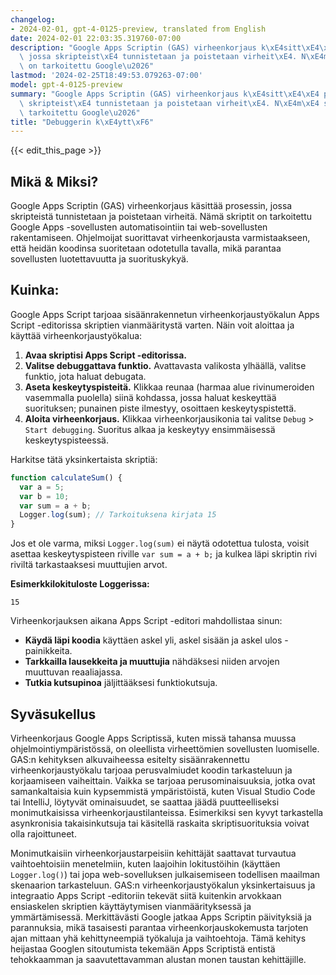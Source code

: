```yaml
---
changelog:
- 2024-02-01, gpt-4-0125-preview, translated from English
date: 2024-02-01 22:03:35.319760-07:00
description: "Google Apps Scriptin (GAS) virheenkorjaus k\xE4sitt\xE4\xE4 prosessin,\
  \ jossa skripteist\xE4 tunnistetaan ja poistetaan virheit\xE4. N\xE4m\xE4 skriptit\
  \ on tarkoitettu Google\u2026"
lastmod: '2024-02-25T18:49:53.079263-07:00'
model: gpt-4-0125-preview
summary: "Google Apps Scriptin (GAS) virheenkorjaus k\xE4sitt\xE4\xE4 prosessin, jossa\
  \ skripteist\xE4 tunnistetaan ja poistetaan virheit\xE4. N\xE4m\xE4 skriptit on\
  \ tarkoitettu Google\u2026"
title: "Debuggerin k\xE4ytt\xF6"
---
```


{{< edit_this_page >}}

## Mikä & Miksi?

Google Apps Scriptin (GAS) virheenkorjaus käsittää prosessin, jossa skripteistä tunnistetaan ja poistetaan virheitä. Nämä skriptit on tarkoitettu Google Apps -sovellusten automatisointiin tai web-sovellusten rakentamiseen. Ohjelmoijat suorittavat virheenkorjausta varmistaakseen, että heidän koodinsa suoritetaan odotetulla tavalla, mikä parantaa sovellusten luotettavuutta ja suorituskykyä.

## Kuinka:

Google Apps Script tarjoaa sisäänrakennetun virheenkorjaustyökalun Apps Script -editorissa skriptien vianmääritystä varten. Näin voit aloittaa ja käyttää virheenkorjaustyökalua:

1. **Avaa skriptisi Apps Script -editorissa.**
2. **Valitse debuggattava funktio.** Avattavasta valikosta ylhäällä, valitse funktio, jota haluat debugata.
3. **Aseta keskeytyspisteitä.** Klikkaa reunaa (harmaa alue rivinumeroiden vasemmalla puolella) siinä kohdassa, jossa haluat keskeyttää suorituksen; punainen piste ilmestyy, osoittaen keskeytyspistettä.
4. **Aloita virheenkorjaus.** Klikkaa virheenkorjausikonia tai valitse `Debug` > `Start debugging`. Suoritus alkaa ja keskeytyy ensimmäisessä keskeytyspisteessä.

Harkitse tätä yksinkertaista skriptiä:

```javascript
function calculateSum() {
  var a = 5;
  var b = 10;
  var sum = a + b;
  Logger.log(sum); // Tarkoituksena kirjata 15
}
```

Jos et ole varma, miksi `Logger.log(sum)` ei näytä odotettua tulosta, voisit asettaa keskeytyspisteen riville `var sum = a + b;` ja kulkea läpi skriptin rivi riviltä tarkastaaksesi muuttujien arvot.

**Esimerkkilokituloste Loggerissa:**

```plain
15
```

Virheenkorjauksen aikana Apps Script -editori mahdollistaa sinun:

- **Käydä läpi koodia** käyttäen askel yli, askel sisään ja askel ulos -painikkeita.
- **Tarkkailla lausekkeita ja muuttujia** nähdäksesi niiden arvojen muuttuvan reaaliajassa.
- **Tutkia kutsupinoa** jäljittääksesi funktiokutsuja.

## Syväsukellus

Virheenkorjaus Google Apps Scriptissä, kuten missä tahansa muussa ohjelmointiympäristössä, on oleellista virheettömien sovellusten luomiselle. GAS:n kehityksen alkuvaiheessa esitelty sisäänrakennettu virheenkorjaustyökalu tarjoaa perusvalmiudet koodin tarkasteluun ja korjaamiseen vaiheittain. Vaikka se tarjoaa perusominaisuuksia, jotka ovat samankaltaisia kuin kypsemmistä ympäristöistä, kuten Visual Studio Code tai IntelliJ, löytyvät ominaisuudet, se saattaa jäädä puutteelliseksi monimutkaisissa virheenkorjaustilanteissa. Esimerkiksi sen kyvyt tarkastella asynkronisia takaisinkutsuja tai käsitellä raskaita skriptisuorituksia voivat olla rajoittuneet.

Monimutkaisiin virheenkorjaustarpeisiin kehittäjät saattavat turvautua vaihtoehtoisiin menetelmiin, kuten laajoihin lokitustöihin (käyttäen `Logger.log()`) tai jopa web-sovelluksen julkaisemiseen todellisen maailman skenaarion tarkasteluun. GAS:n virheenkorjaustyökalun yksinkertaisuus ja integraatio Apps Script -editoriin tekevät siitä kuitenkin arvokkaan ensiaskelen skriptien käyttäytymisen vianmäärityksessä ja ymmärtämisessä. Merkittävästi Google jatkaa Apps Scriptin päivityksiä ja parannuksia, mikä tasaisesti parantaa virheenkorjauskokemusta tarjoten ajan mittaan yhä kehittyneempiä työkaluja ja vaihtoehtoja. Tämä kehitys heijastaa Googlen sitoutumista tekemään Apps Scriptistä entistä tehokkaamman ja saavutettavamman alustan monen taustan kehittäjille.
